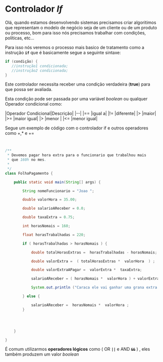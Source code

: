 # Controlador *If*

Olá, quando estamos desenvolvendo sistemas precisamos criar algoritimos que representam o
modelo de negócio seja de um cliente ou de um produto ou processo, bom para isso nós precisamos
trabalhar com condições, políticas, etc...

Para isso nós veremos o processo mais basico de tratamento como a instrução **`if`**
que é basicamente segue a seguinte sintaxe:

```java
if (condição) {
   //instrução1 condicionada;
   //instrução2 condicionada;
}
```

Este controlador necessita receber uma condição verdadeira (**true**) para que possa ser avaliada.

Esta condição pode ser passada por uma variável *boolean* ou qualquer Operador condicional como:

|Operador Condicional|Descrição|
|--|
|== |igual a|
|!= |diferente|
|>  |maior|
|>= |maior igual|
|>  |menor |
|<= |menor igual|

Segue um exemplo de código com o controlador if e outros operadores como +,* e +=

```java


/**
 * Devemos pagar hora extra para o funcionario que trabalhou mais
 * que 160h no mes.
 *
 */
class FolhaPagamento {

    public static void main(String[] args) {

        String nomeFuncionario = "Joao ";

        double valorHora = 35.00;

        double salarioAReceber = 0.0;

        double taxaExtra = 0.75;

        int horasNomais = 160;

        float horasTrabalhadas = 220;

        if ( horasTrabalhadas > horasNomais ) {

            double totalHorasExtras =  horasTrabalhadas - horasNomais;

            double valorExtra =  ( totalHorasExtras *  valorHora  ) ;

            double valorExtraAPagar =  valorExtra *  taxaExtra;

            salarioAReceber = ( horasNomais *  valorHora ) + valorExtraAPagar;

            System.out.println ("Caraca ele vai ganhar uma grana extra de " + valorExtraAPagar);

        } else {

            salarioAReceber =  horasNomais *  valorHora ;
        }




    }

}
```

É comum utilizarmos **operadores lógicos** como ( OR **`||`** e AND **`&&`** ) , eles também produzem um valor *boolean*
